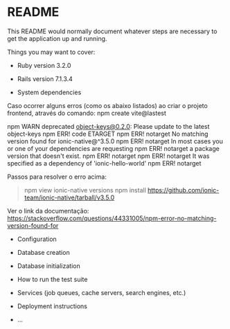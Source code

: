 # README

This README would normally document whatever steps are necessary to get the
application up and running.

Things you may want to cover:

* Ruby version 3.2.0
* Rails version 7.1.3.4

* System dependencies

Caso ocorrer alguns erros (como os abaixo listados) ao criar o projeto frontend, através do comando: npm create vite@lastest

npm WARN deprecated object-keys@0.2.0: Please update to the latest object-keys
npm ERR! code ETARGET
npm ERR! notarget No matching version found for ionic-native@^3.5.0
npm ERR! notarget In most cases you or one of your dependencies are requesting
npm ERR! notarget a package version that doesn't exist.
npm ERR! notarget 
npm ERR! notarget It was specified as a dependency of 'ionic-hello-world'
npm ERR! notarget 

Passos para resolver o erro acima:
> npm view ionic-native versions
> npm install https://github.com/ionic-team/ionic-native/tarball/v3.5.0

Ver o link da documentação:
https://stackoverflow.com/questions/44331005/npm-error-no-matching-version-found-for


* Configuration

* Database creation

* Database initialization

* How to run the test suite

* Services (job queues, cache servers, search engines, etc.)

* Deployment instructions

* ...
